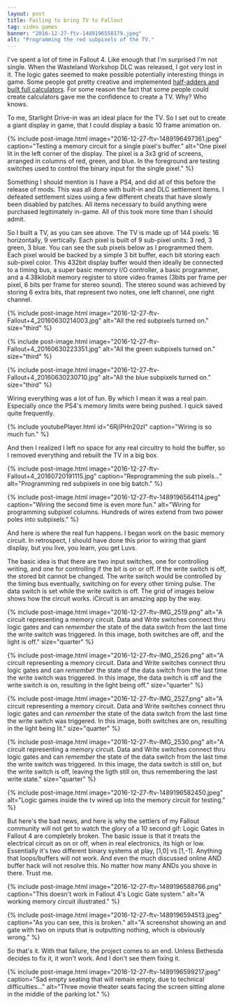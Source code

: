 ```yaml
---
layout: post
title: Failing to bring TV to Fallout
tag: video games
banner: "2016-12-27-ftv-1489196558179.jpeg"
alt: "Programming the red subpixels of the TV."
---
```


I've spent a lot of time in Fallout 4. Like enough that I'm surprised I'm not single. When the Wasteland Workshop DLC was released, I got very lost in it. The logic gates seemed to make possible potentially interesting things in game. Some people got pretty creative and implemented [half-adders and built full calculators](https://www.youtube.com/results?search_query=fallout+4+half-adder). For some reason the fact that some people could create calculators gave me the confidence to create a TV. Why? Who knows.
<!--more-->

To me, Starlight Drive-in was an ideal place for the TV. So I set out to create a giant display in game, that I could display a basic 10 frame animation on.

{% include
	post-image.html
	image="2016-12-27-ftv-1489196497361.jpeg"
	caption="Testing a memory circuit for a single pixel's buffer."
	alt="One pixel lit in the left corner of the display. The pixel is a 3x3 grid of screens, arranged in columns of red, green, and blue. In the foreground are testing switches used to control the binary input for the single pixel."
%}

Something I should mention is I have a PS4, and did all of this before the release of mods. This was all done with built-in and DLC settlement items. I defeated settlement sizes using a few different cheats that have slowly been disabled by patches. All items necessary to build anything were purchased legitimately in-game. All of this took more time than I should admit.

So I built a TV, as you can see above. The TV is made up of 144 pixels: 16 horizontally, 9 vertically. Each pixel is built of 9 sub-pixel units: 3 red, 3 green, 3 blue. You can see the sub pixels below as I programmed them. Each pixel would be backed by a simple 3 bit buffer, each bit storing each sub-pixel color. This 432bit display buffer would then ideally be connected to a timing bus, a super basic memory I/O controller, a basic programmer, and a 4.38kilobit memory register to store video frames (3bits per frame per pixel, 6 bits per frame for stereo sound). The stereo sound was achieved by storing 6 extra bits, that represent two notes, one left channel, one right channel.

{% include
	post-image.html
	image="2016-12-27-ftv-Fallout+4_20160630214003.jpg"
	alt="All the red subpixels turned on."
	size="third"
%}

{% include
	post-image.html
	image="2016-12-27-ftv-Fallout+4_20160630223351.jpg"
	alt="All the green subpixels turned on."
	size="third"
%}

{% include
	post-image.html
	image="2016-12-27-ftv-Fallout+4_20160630230710.jpg"
	alt="All the blue subpixels turned on."
	size="third"
%}

Wiring everything was a lot of fun. By which I mean it was a real pain. Especially once the PS4's memory limits were being pushed. I quick saved quite frequently.

{%
	include
	youtubePlayer.html
	id="6RjIPHn20zI"
	caption="Wiring is so much fun."
%}

And then I realized I left no space for any real circuitry to hold the buffer, so I removed everything and rebuilt the TV in a big box.

{% include
	post-image.html
	image="2016-12-27-ftv-Fallout+4_20160720191115.jpg"
	caption="Reprogramming the sub pixels..."
	alt="Programming red subpixels in one big batch."
%}

{% include
	post-image.html
	image="2016-12-27-ftv-1489196564114.jpeg"
	caption="Wiring the second time is even more fun."
	alt="Wiring for programming subpixel columns. Hundreds of wires extend from two power poles into subpixels."
%}

And here is where the real fun happens. I began work on the basic memory circuit. In retrospect, I should have done this prior to wiring that giant display, but you live, you learn, you get Luvs.

The basic idea is that there are two input switches, one for controlling writing, and one for controlling if the bit is on or off. If the write switch is off, the stored bit cannot be changed. The write switch would be controlled by the timing bus eventually, switching on for every other timing pulse. The data switch is set while the write switch is off. The grid of images below shows how the circuit works. iCircuit is an amazing app by the way.

{% include
	post-image.html
	image="2016-12-27-ftv-IMG_2519.png"
	alt="A circuit representing a memory circuit. Data and Write switches connect thru logic gates and can *remember* the state of the data switch from the last time the write switch was triggered. In this image, both switches are off, and the light is off."
	size="quarter"
%}

{% include
	post-image.html
	image="2016-12-27-ftv-IMG_2526.png"
	alt="A circuit representing a memory circuit. Data and Write switches connect thru logic gates and can *remember* the state of the data switch from the last time the write switch was triggered. In this image, the data switch is off and the write switch is on, resulting in the light being off."
	size="quarter"
%}

{% include
	post-image.html
	image="2016-12-27-ftv-IMG_2527.png"
	alt="A circuit representing a memory circuit. Data and Write switches connect thru logic gates and can *remember* the state of the data switch from the last time the write switch was triggered. In this image, both switches are on, resulting in the light being lit."
	size="quarter"
%}

{% include
	post-image.html
	image="2016-12-27-ftv-IMG_2530.png"
	alt="A circuit representing a memory circuit. Data and Write switches connect thru logic gates and can *remember* the state of the data switch from the last time the write switch was triggered. In this image, the data switch is still on, but the write switch is off, leaving the ligth still on, thus remembering the last write state."
	size="quarter"
%}

{% include
	post-image.html
	image="2016-12-27-ftv-1489196582450.jpeg"
	alt="Logic games inside the tv wired up into the memory circuit for testing."
%}

But here's the bad news, and here is why the settlers of my Fallout community will not get to watch the glory of a 10 second gif: Logic Gates in Fallout 4 are completely broken. The basic issue is that it treats the electrical circuit as on or off, when in real electronics, its high or low. Essentially it's two different binary systems at play, [1,0] vs [1,-1]. Anything that loops/buffers will not work. And even the much discussed online AND buffer hack will not resolve this. No matter how many ANDs you shove in there. Trust me.

{% include
	post-image.html
	image="2016-12-27-ftv-1489196588766.png"
	caption="This doesn't work in Fallout 4's Logic Gate system."
	alt="A working memory circuit illustrated."
%}

{% include
	post-image.html
	image="2016-12-27-ftv-1489196594513.jpeg"
	caption="As you can see, this is broken."
	alt="A screenshot showing an and gate with two on inputs that is outputting nothing, which is obviously wrong."
%}

So that's it. With that failure, the project comes to an end. Unless Bethesda decides to fix it, it won't work. And I don't see them fixing it. 

{% include
	post-image.html
	image="2016-12-27-ftv-1489196599217.jpeg"
	caption="Sad empty seating that will remain empty, due to technical difficulties..."
	alt="Three movie theater seats facing the screen sitting alone in the middle of the parking lot."
%}
